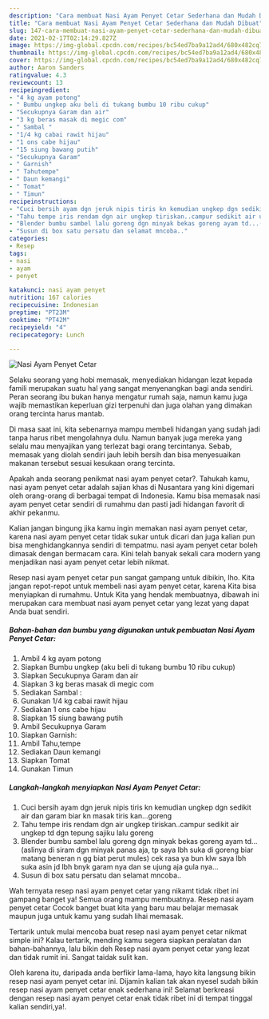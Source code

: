 ```yaml
---
description: "Cara membuat Nasi Ayam Penyet Cetar Sederhana dan Mudah Dibuat"
title: "Cara membuat Nasi Ayam Penyet Cetar Sederhana dan Mudah Dibuat"
slug: 147-cara-membuat-nasi-ayam-penyet-cetar-sederhana-dan-mudah-dibuat
date: 2021-02-17T02:14:29.827Z
image: https://img-global.cpcdn.com/recipes/bc54ed7ba9a12ad4/680x482cq70/nasi-ayam-penyet-cetar-foto-resep-utama.jpg
thumbnail: https://img-global.cpcdn.com/recipes/bc54ed7ba9a12ad4/680x482cq70/nasi-ayam-penyet-cetar-foto-resep-utama.jpg
cover: https://img-global.cpcdn.com/recipes/bc54ed7ba9a12ad4/680x482cq70/nasi-ayam-penyet-cetar-foto-resep-utama.jpg
author: Aaron Sanders
ratingvalue: 4.3
reviewcount: 13
recipeingredient:
- "4 kg ayam potong"
- " Bumbu ungkep aku beli di tukang bumbu 10 ribu cukup"
- "Secukupnya Garam dan air"
- "3 kg beras masak di megic com"
- " Sambal "
- "1/4 kg cabai rawit hijau"
- "1 ons cabe hijau"
- "15 siung bawang putih"
- "Secukupnya Garam"
- " Garnish"
- " Tahutempe"
- " Daun kemangi"
- " Tomat"
- " Timun"
recipeinstructions:
- "Cuci bersih ayam dgn jeruk nipis tiris kn kemudian ungkep dgn sedikit air dan garam biar kn masak tiris kan...goreng"
- "Tahu tempe iris rendam dgn air ungkep tiriskan..campur sedikit air ungkep td dgn tepung sajiku lalu goreng"
- "Blender bumbu sambel lalu goreng dgn minyak bekas goreng ayam td...(aslinya di siram dgn minyak panas aja, tp saya lbh suka di goreng biar matang beneran n gg biat perut mules) cek rasa ya bun klw saya lbh suka asin jd lbh bnyk garam nya dan se ujung aja gula nya..."
- "Susun di box satu persatu dan selamat mncoba.."
categories:
- Resep
tags:
- nasi
- ayam
- penyet

katakunci: nasi ayam penyet 
nutrition: 167 calories
recipecuisine: Indonesian
preptime: "PT23M"
cooktime: "PT42M"
recipeyield: "4"
recipecategory: Lunch

---
```



![Nasi Ayam Penyet Cetar](https://img-global.cpcdn.com/recipes/bc54ed7ba9a12ad4/680x482cq70/nasi-ayam-penyet-cetar-foto-resep-utama.jpg)

Selaku seorang yang hobi memasak, menyediakan hidangan lezat kepada famili merupakan suatu hal yang sangat menyenangkan bagi anda sendiri. Peran seorang ibu bukan hanya mengatur rumah saja, namun kamu juga wajib memastikan keperluan gizi terpenuhi dan juga olahan yang dimakan orang tercinta harus mantab.

Di masa  saat ini, kita sebenarnya mampu membeli hidangan yang sudah jadi tanpa harus ribet mengolahnya dulu. Namun banyak juga mereka yang selalu mau menyajikan yang terlezat bagi orang tercintanya. Sebab, memasak yang diolah sendiri jauh lebih bersih dan bisa menyesuaikan makanan tersebut sesuai kesukaan orang tercinta. 



Apakah anda seorang penikmat nasi ayam penyet cetar?. Tahukah kamu, nasi ayam penyet cetar adalah sajian khas di Nusantara yang kini digemari oleh orang-orang di berbagai tempat di Indonesia. Kamu bisa memasak nasi ayam penyet cetar sendiri di rumahmu dan pasti jadi hidangan favorit di akhir pekanmu.

Kalian jangan bingung jika kamu ingin memakan nasi ayam penyet cetar, karena nasi ayam penyet cetar tidak sukar untuk dicari dan juga kalian pun bisa menghidangkannya sendiri di tempatmu. nasi ayam penyet cetar boleh dimasak dengan bermacam cara. Kini telah banyak sekali cara modern yang menjadikan nasi ayam penyet cetar lebih nikmat.

Resep nasi ayam penyet cetar pun sangat gampang untuk dibikin, lho. Kita jangan repot-repot untuk membeli nasi ayam penyet cetar, karena Kita bisa menyiapkan di rumahmu. Untuk Kita yang hendak membuatnya, dibawah ini merupakan cara membuat nasi ayam penyet cetar yang lezat yang dapat Anda buat sendiri.

<!--inarticleads1-->

##### Bahan-bahan dan bumbu yang digunakan untuk pembuatan Nasi Ayam Penyet Cetar:

1. Ambil 4 kg ayam potong
1. Siapkan  Bumbu ungkep (aku beli di tukang bumbu 10 ribu cukup)
1. Siapkan Secukupnya Garam dan air
1. Siapkan 3 kg beras masak di megic com
1. Sediakan  Sambal :
1. Gunakan 1/4 kg cabai rawit hijau
1. Sediakan 1 ons cabe hijau
1. Siapkan 15 siung bawang putih
1. Ambil Secukupnya Garam
1. Siapkan  Garnish:
1. Ambil  Tahu,tempe
1. Sediakan  Daun kemangi
1. Siapkan  Tomat
1. Gunakan  Timun




<!--inarticleads2-->

##### Langkah-langkah menyiapkan Nasi Ayam Penyet Cetar:

1. Cuci bersih ayam dgn jeruk nipis tiris kn kemudian ungkep dgn sedikit air dan garam biar kn masak tiris kan...goreng
1. Tahu tempe iris rendam dgn air ungkep tiriskan..campur sedikit air ungkep td dgn tepung sajiku lalu goreng
1. Blender bumbu sambel lalu goreng dgn minyak bekas goreng ayam td...(aslinya di siram dgn minyak panas aja, tp saya lbh suka di goreng biar matang beneran n gg biat perut mules) cek rasa ya bun klw saya lbh suka asin jd lbh bnyk garam nya dan se ujung aja gula nya...
1. Susun di box satu persatu dan selamat mncoba..




Wah ternyata resep nasi ayam penyet cetar yang nikamt tidak ribet ini gampang banget ya! Semua orang mampu membuatnya. Resep nasi ayam penyet cetar Cocok banget buat kita yang baru mau belajar memasak maupun juga untuk kamu yang sudah lihai memasak.

Tertarik untuk mulai mencoba buat resep nasi ayam penyet cetar nikmat simple ini? Kalau tertarik, mending kamu segera siapkan peralatan dan bahan-bahannya, lalu bikin deh Resep nasi ayam penyet cetar yang lezat dan tidak rumit ini. Sangat taidak sulit kan. 

Oleh karena itu, daripada anda berfikir lama-lama, hayo kita langsung bikin resep nasi ayam penyet cetar ini. Dijamin kalian tak akan nyesel sudah bikin resep nasi ayam penyet cetar enak sederhana ini! Selamat berkreasi dengan resep nasi ayam penyet cetar enak tidak ribet ini di tempat tinggal kalian sendiri,ya!.

